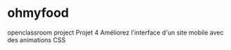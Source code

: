 # ohmyfood
openclassroom project
Projet 4 
Améliorez l'interface d'un site mobile avec des animations CSS
